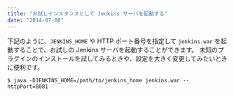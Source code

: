 ```yaml
---
title: "お試しインスタンスとして Jenkins サーバを起動する"
date: "2014-07-08"
---
```


下記のように、`JENKINS_HOME` や HTTP ポート番号を指定して `jenkins.war` を起動することで、お試しの Jenkins サーバを起動することができます。
未知のプラグインのインストールを試してみるときや、設定を大きく変更してみたいときに便利です。

```
$ java -DJENKINS_HOME=/path/to/jenkins_home jenkins.war --httpPort=8081
```


